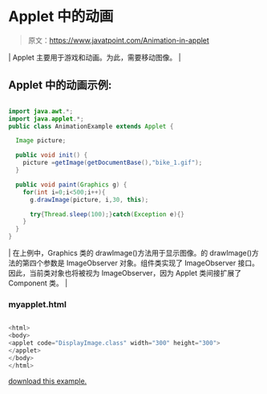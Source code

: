 # Applet 中的动画

> 原文：<https://www.javatpoint.com/Animation-in-applet>

| Applet 主要用于游戏和动画。为此，需要移动图像。 |

<applet code="AnimationExample.class" height="300" width="500"></applet>

## Applet 中的动画示例:

```java

import java.awt.*;
import java.applet.*;
public class AnimationExample extends Applet {

  Image picture;

  public void init() {
    picture =getImage(getDocumentBase(),"bike_1.gif");
  }

  public void paint(Graphics g) {
    for(int i=0;i<500;i++){
      g.drawImage(picture, i,30, this);

      try{Thread.sleep(100);}catch(Exception e){}
    }
  }
}

```

| 在上例中，Graphics 类的 drawImage()方法用于显示图像。的 drawImage()方法的第四个参数是 ImageObserver 对象。组件类实现了 ImageObserver 接口。因此，当前类对象也将被视为 ImageObserver，因为 Applet 类间接扩展了 Component 类。 |

### myapplet.html

```java

<html>
<body>
<applet code="DisplayImage.class" width="300" height="300">
</applet>
</body>
</html>

```

[download this example.](https://static.javatpoint.com/src/applet/AnimationApplet.jar)